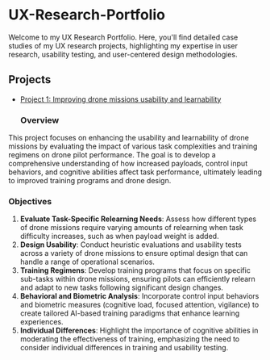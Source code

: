 # UX-Research-Portfolio

Welcome to my UX Research Portfolio. Here, you'll find detailed case studies of my UX research projects, highlighting my expertise in user research, usability testing, and user-centered design methodologies.

## Projects

- [Project 1: Improving drone missions usability and learnability](Drone-Design-Project/README.md)
  ### Overview
This project focuses on enhancing the usability and learnability of drone missions by evaluating the impact of various task complexities and training regimens on drone pilot performance. The goal is to develop a comprehensive understanding of how increased payloads, control input behaviors, and cognitive abilities affect task performance, ultimately leading to improved training programs and drone design.

### Objectives
1. **Evaluate Task-Specific Relearning Needs**: Assess how different types of drone missions require varying amounts of relearning when task difficulty increases, such as when payload weight is added.
2. **Design Usability**: Conduct heuristic evaluations and usability tests across a variety of drone missions to ensure optimal design that can handle a range of operational scenarios.
3. **Training Regimens**: Develop training programs that focus on specific sub-tasks within drone missions, ensuring pilots can efficiently relearn and adapt to new tasks following significant design changes.
4. **Behavioral and Biometric Analysis**: Incorporate control input behaviors and biometric measures (cognitive load, focused attention, vigilance) to create tailored AI-based training paradigms that enhance learning experiences.
5. **Individual Differences**: Highlight the importance of cognitive abilities in moderating the effectiveness of training, emphasizing the need to consider individual differences in training and usability testing.

  
